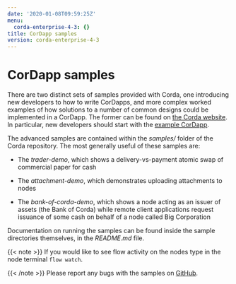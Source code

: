```yaml
---
date: '2020-01-08T09:59:25Z'
menu:
  corda-enterprise-4-3: {}
title: CorDapp samples
version: corda-enterprise-4-3
---
```



# CorDapp samples

There are two distinct sets of samples provided with Corda, one introducing new developers to how to write CorDapps, and
            more complex worked examples of how solutions to a number of common designs could be implemented in a CorDapp.
            The former can be found on [the Corda website](https://www.corda.net/samples/). In particular, new developers
            should start with the [example CorDapp](tutorial-cordapp.md).

The advanced samples are contained within the *samples/* folder of the Corda repository. The most generally useful of
            these samples are:


* The *trader-demo*, which shows a delivery-vs-payment atomic swap of commercial paper for cash


* The *attachment-demo*, which demonstrates uploading attachments to nodes


* The *bank-of-corda-demo*, which shows a node acting as an issuer of assets (the Bank of Corda) while remote client
                    applications request issuance of some cash on behalf of a node called Big Corporation


Documentation on running the samples can be found inside the sample directories themselves, in the *README.md* file.


{{< note >}}
If you would like to see flow activity on the nodes type in the node terminal `flow watch`.

{{< /note >}}
Please report any bugs with the samples on [GitHub](https://github.com/corda/corda/issues).


